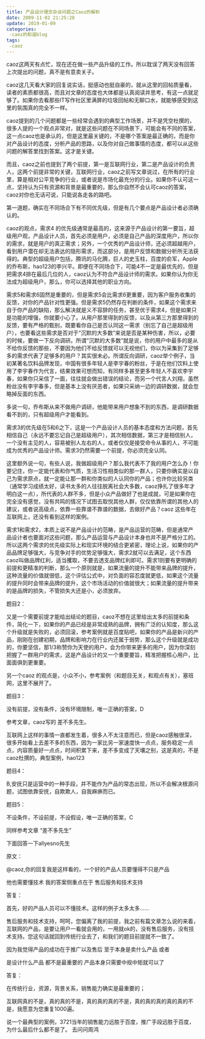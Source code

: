 ```yaml
---
title: 产品设计理念杂谈问题之Caoz的解析
date: 2009-11-02 21:25:28
update: 2019-01-09
categories:
 -caoz的和谐blog
tags:
 -caoz
---
```


caoz这两天有点忙，现在还在做一些产品升级的工作。所以耽误了两天没有回答上次提出的问题，真不是有意卖关子。

caoz这几天看大家的回复说实话，挺感动也挺自豪的，就从这里的回帖质量看，读者的素质都很高，而且对文章的态度也大体都是认真阅读并思考，有这一点就足够了。如果你去看那些IT写作社区里满屏的垃圾回帖和无聊口水，就能够感受到这里的氛围真的完全不一样。

caoz提到的几个问题都是一些经常会遇到的典型工作场景，并不是凭空杜撰的，很多人提的一个观点非常对，就是这些问题在不同场景下，可能会有不同的答案，这一点caoz也是承认的，但是这里最关键的，不是哪个答案是最正确的，而是你对产品设计的态度，分析产品的思路，以及你对自己做事情的态度，都可以从这些问题的解答里找到答案。这才是关键。

而且，caoz之前也提到了两个前提，第一是互联网行业，第二是产品设计的负责人，这两个前提非常的关键，互联网行业，caoz之前写文章说过，在所有的行业里，算是相对公平竞争的行业，或者说是市场化最充分的行业。如果你不认可这一点，坚持认为只有资源和背景是最重要的，那么你自然不会认可caoz的答案，caoz对你也无话可说，只能说各走各的路吧。

第一道题，确实在不同场合下有不同优先级，但是有几个要点是产品设计者必须确认的。

caoz的观点，需求4 的优先级通常是最高的，这来源于产品设计的第一要旨，超级用户观，产品设计人员，首先必须是用户，必须是自己产品的深度用户，所以你的需求，就是用户的真正需求；另外，一个优秀的产品设计师，还必须超越用户，看到用户潜在却无法表达的隐形需求，而这部分，是用户反馈和数据分析所无法获得的。典型的超级用户包括，腾讯的马化腾，巨人的史玉柱，百度的俞军，Apple的乔布斯，hao123的李兴平。即便在不同场合下，可能4不一定是最优先的，但是把需求4排在最后几位的人，caoz认为不符合产品设计师的需求。如果你认为你无法成为超级用户，那么，你可以选择其他的职业方向。

需求5和需求6固然是重要的，但是需求5会比需求6更重要，因为客户服务收集的反馈，对你的产品针对性更强。但是需求5仍然存在判断的条件，如果这个需求来自于你产品的缺陷，那么解决就是义不容辞的任务，甚至优于需求4，但是如果只是功能的增强，你就要小心了。从用户那里得到的反馈，以及从第三方那里得到的反馈，要有严格的甄别，既要看你自己是否认同这一需求（别忘了自己是超级用户），也要看这些需求是否对于“沉默的大多数”来说是否是某种伤害，所以，必要的时候，要做一下反向调研。所谓“沉默的大多数”就是说，你的用户中最多的是从不给你反馈的那些，不要因为他们不给反馈就可以无视他们，你以为采集到了足够多的需求代表了足够多的用户？其实很未必。所谓反向调研，caoz举个例子，当初某著名饮料品牌发现，中国有很多年轻人是李宇春的粉丝，于是在他们饮料上使用了李宇春作为代言，结果效果可想而知，有同样多甚至更多年轻人不喜欢李宇春，如果你只采信了一面，往往就会做出错误的结论，而另一个代言人刘翔，虽然粉丝没有李宇春多，但是基本上没有厌恶者，如果只采纳一边的调研数据，就会忽略掉反面的东西。

多说一句，乔布斯从来不做用户调研，他能带来用户想象不到的东西，是调研数据看不到的，只有超级用户才能看到。

需求3的优先级在5和6之下，这是一个产品设计人员的基本态度和方法问题，首先相信自己（永远不要忘记自己是超级用户），其次相信数据，第三才是相信别人，一个没有主见的人，容易被别人左右的人，或者仅仅是接受命令从事的人，不可能成为优秀的产品设计师。需求3仍然需要一个前提，你必须完全认同。

这里额外说一句，有些人说，我做超级用户？那么我代表不了我的用户怎么办！你要记住，你一定能代表和你气质，生活习性相类似的那一群人，只要你确实是以自己为需求原点，就一定能让那一群和你类似的人认同你的产品；也许你比较另类（通常学习成绩太好，读书太多的人往往脱离社会大多数，caoz挣扎了很多年才明白这一点），所代表的人群不多，但是小众产品做好了也是成就，可是如果你在完全没有感觉，没有共鸣的情况下试图去取悦其他人群，仅仅依靠所谓的其他人的建议，或者说高级点，依靠一些靠谱不靠谱的数据，去做好产品？caoz 这些年在互联网上，还没有看到这样的案例。

需求1和需求2，本质上说不是产品设计的范畴，是产品运营的范畴，但是通常产品设计者也要面对这些问题，那么产品运营与产品设计本身也并不是严格分工的。所以这两个需求的优先级实际上和现实环境的结合更紧密，理论上说，如果你的产品品牌足够强大，与竞争对手的优势足够强大，需求2就可以去满足，这个东西caoz叫做品牌红利，适当攫取，不要去透支品牌红利即可。需求1则要有更明确的前提和更精准的判断，那么一个原则就是，如果流量的提升不能带来品牌的提升，这种流量的价值就很低，这个评估公式中，对负面的容忍度就更低，如果这个流量的提升同时会带来品牌的提升，这个市场活动的价值就很大；如果流量的提升带来的是品牌的损失，不管损失大还是小，必须放弃。

题目2：

又是一个需要前提才能给出结论的题目，caoz不想在这里给出太多的前提和条件，简化一下，如果你的产品已经是非常成熟的品牌，拥有广泛的认知度，那么这个升级就是失败的，必须回滚，参考案例就是百度贴吧，如果你的产品是新兴的产品，刚刚在创建初期，品牌和影响力在行业内还属于弱势，那么这个升级就是成功的，你要坚信，那1/3称赞你为天使的用户，会为你带来更多的用户，因为你深刻把握了一群用户的需求，这是产品设计的又一个重要要旨，精准把握核心用户，比面面俱到更重要。

另一个caoz 的观点是，小众不小，参考案例（和题目无关，和观点有关），塞班网，这里不展开了。

题目3：

没有前提，没有条件，没有环境限制，唯一正确的答案，D

参考文章，caoz写的 差不多先生。

互联网上这样的事情一直都发生着，很多人不太注意而已，但是caoz感触很深，很多开始看上去差不多的东西，因为一家比另一家速度快一点点，服务稳定一点点，内容质量好一点点，时间积累下来，差不多变成了天壤之别，这是真的，不是caoz杜撰的。典型案例，hao123

题目4：

B,安抚只是运营中的一种手段，并不能作为产品的常态出现，所以不会解决根源问题，试图依靠安抚，自欺欺人，自我麻痹而已。

题目5：

不设条件，不设前提，不设假设，唯一正确的答案，C

同样参考文章 “差不多先生”

下面回答一下allyesno先生

原文：

@caoz,你的回复我是这样看的，一个好的产品人员要懂得不只是产品

他也需要懂技术 我的答案侧重点在于 售后服务和技术支持

答复：

首先，好的产品人员可以不懂技术。这样的例子太多太多……

售后服务和技术支持，呵呵，您偏离了我的前提，我之前有篇文章怎么说的来着，互联网的产品，是要让用户一看就会用的，一用就ok的，没有售后服务，没有技术支持。您这句话就回到传统行业去了，和我们的题目前提就不一致了。

因为我觉得产品的成功在于推广以及售后 至于本身是卖什么产品 或者

是设计什么产品 都不是最重要的 产品本身只需要中规中矩就可以了

答复：

在传统行业，资源，背景关系，销售能力确实是最重要的；

互联网真的不是，真的真的不是，真的真的真的不是，真的真的真的真的真的不是，我愿意为您重复1000遍。

说一个最典型的案例，3721当年的销售能力远胜于百度，推广手段远胜于百度，为什么最后什么都不是了。 去问问周鸿